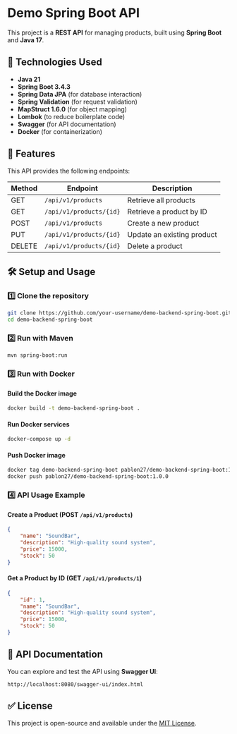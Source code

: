 # Demo Spring Boot API

This project is a **REST API** for managing products, built using **Spring Boot** and **Java 17**.

## 🚀 Technologies Used

- **Java 21**
- **Spring Boot 3.4.3**
- **Spring Data JPA** (for database interaction)
- **Spring Validation** (for request validation)
- **MapStruct 1.6.0** (for object mapping)
- **Lombok** (to reduce boilerplate code)
- **Swagger** (for API documentation)
- **Docker** (for containerization)

## 📌 Features

This API provides the following endpoints:

| Method | Endpoint                     | Description                  |
|--------|------------------------------|------------------------------|
| GET    | `/api/v1/products`           | Retrieve all products        |
| GET    | `/api/v1/products/{id}`      | Retrieve a product by ID     |
| POST   | `/api/v1/products`           | Create a new product        |
| PUT    | `/api/v1/products/{id}`      | Update an existing product  |
| DELETE | `/api/v1/products/{id}`      | Delete a product            |

## 🛠️ Setup and Usage

### 1️⃣ Clone the repository
```bash
git clone https://github.com/your-username/demo-backend-spring-boot.git
cd demo-backend-spring-boot
```

### 2️⃣ Run with Maven
```bash
mvn spring-boot:run
```

### 3️⃣ Run with Docker

#### Build the Docker image
```bash
docker build -t demo-backend-spring-boot .
```

#### Run Docker services
```bash
docker-compose up -d
```

#### Push Docker image
```bash
docker tag demo-backend-spring-boot pablon27/demo-backend-spring-boot:1.0.0
docker push pablon27/demo-backend-spring-boot:1.0.0
```


### 4️⃣ API Usage Example
#### Create a Product (POST `/api/v1/products`)
```json
{
    "name": "SoundBar",
    "description": "High-quality sound system",
    "price": 15000,
    "stock": 50
}
```

#### Get a Product by ID (GET `/api/v1/products/1`)
```json
{
    "id": 1,
    "name": "SoundBar",
    "description": "High-quality sound system",
    "price": 15000,
    "stock": 50
}
```

## 📄 API Documentation
You can explore and test the API using **Swagger UI**:
```
http://localhost:8080/swagger-ui/index.html
```

## ✅ License
This project is open-source and available under the [MIT License](LICENSE).